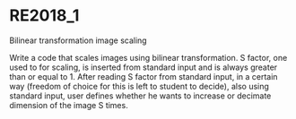 # RE2018_1
Bilinear transformation image scaling


Write a code that scales images using bilinear transformation. S factor, one used to for scaling, is inserted from standard input and is always greater than or equal to 1. After reading S factor from standard input, in a certain way (freedom of choice for this is left to student to decide), also using standard input, user defines whether he wants to increase or decimate dimension of the image S times.
